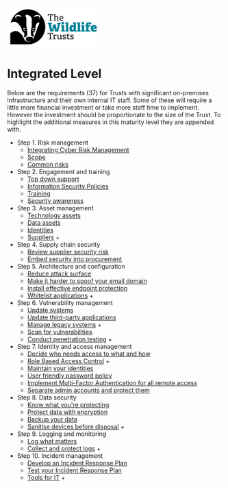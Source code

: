 <img src="/Levels/twt-logo.png" height="100">

# Integrated Level 

Below are the requirements (37) for Trusts with significant on-premises infrastructure and their own internal IT staff. Some of these will require a little more financial investment or take more staff time to implement.  However the investment should be proportionate to the size of the Trust.  To highlight the additional measures in this maturity level they are appended with.

-   Step 1. Risk management
    -   [Integrating Cyber Risk Management](/1-Understand-your-risks/Step-01-Risk-Management.md#integrating-cyber-risk-management)
    -   [Scope](/1-Understand-your-risks/Step-01-Risk-Management.md#define-scope)
    -   [Common risks](/1-Understand-your-risks/Step-01-Risk-Management.md#common-risks)
-   Step 2. Engagement and training
    -   [Top down support](/1-Understand-your-risks/Step-02-Engagement-and-Training.md#step-2-engagement-and-training)
    -   [Information Security Policies](/1-Understand-your-risks/Step-02-Engagement-and-Training.md#information-security-policies)
    -   [Training](/1-Understand-your-risks/Step-02-Engagement-and-Training.md#training)
    -   [Security awareness](/1-Understand-your-risks/Step-02-Engagement-and-Training.md#security-awareness)
-   Step 3. Asset management
    -   [Technology assets](/1-Understand-your-risks/Step-03-Asset-Management.md#technology-assets)
    -   [Data assets](/1-Understand-your-risks/Step-03-Asset-Management.md#data-assets)
    -   [Identities](/1-Understand-your-risks/Step-03-Asset-Management.md#identities)
    -   [Suppliers](/1-Understand-your-risks/Step-03-Asset-Management.md#suppliers) +
-   Step 4. Supply chain security
    -   [Review supplier security risk](/1-Understand-your-risks/Step-04-Supply-Chain-Security.md#review-supplier-security-risk)
    -   [Embed security into procurement](/1-Understand-your-risks/Step-04-Supply-Chain-Security.md#embed-security-into-procurement)
-   Step 5. Architecture and configuration
    -   [Reduce attack surface](/2-Implement-appropriate-mitigations/Step-05-Architecture-and-Configuration.md#reduce-attack-surface)
    -   [Make it harder to spoof your email domain](/2-Implement-appropriate-mitigations/Step-05-Architecture-and-Configuration.md#make-it-harder-to-spoof-your-email-domain)
    -   [Install effective endpoint protection](/2-Implement-appropriate-mitigations/Step-05-Architecture-and-Configuration.md#install-effective-endpoint-protection)
    -   [Whitelist applications](/2-Implement-appropriate-mitigations/Step-05-Architecture-and-Configuration.md#whitelist-applications) +
-   Step 6. Vulnerability management
    -   [Update systems](/2-Implement-appropriate-mitigations/Step-06-Vulnerability-Management.md#update-systems)
    -   [Update third-party applications](/2-Implement-appropriate-mitigations/Step-06-Vulnerability-Management.md#update-third-party-systems)
    -   [Manage legacy systems](/2-Implement-appropriate-mitigations/Step-06-Vulnerability-Management.md#manage-legacy-systems) +
    -   [Scan for vulnerabilities](/2-Implement-appropriate-mitigations/Step-06-Vulnerability-Management.md#scan-for-vulnerabilities)
    -   [Conduct penetration testing](/2-Implement-appropriate-mitigations/Step-06-Vulnerability-Management.md#conduct-penetration-testing) +
-   Step 7. Identity and access management
    -   [Decide who needs access to what and how](/2-Implement-appropriate-mitigations/Step-07-Identity-and-Access-Management.md#decide-who-needs-access-to-what-and-how)
	-	[Role Based Access Control](/2-Implement-appropriate-mitigations/Step-07-Identity-and-Access-Management.md#role-based-access-control) +
	-   [Maintain your identities](/2-Implement-appropriate-mitigations/Step-07-Identity-and-Access-Management.md#maintain-your-identities)
    -   [User friendly password policy](/2-Implement-appropriate-mitigations/Step-07-Identity-and-Access-Management.md#user-friendly-password-policy)
    -   [Implement Multi-Factor Authentication for all remote access](/2-Implement-appropriate-mitigations/Step-07-Identity-and-Access-Management.md#implement-multi-factor-authentication-for-all-remote-access)
    -   [Separate admin accounts and protect them](/2-Implement-appropriate-mitigations/Step-07-Identity-and-Access-Management.md#separate-admin-accounts-and-protect-them)
-   Step 8. Data security
    -   [Know what you're protecting](/2-Implement-appropriate-mitigations/Step-08-Data-Security.md#know-what-youre-protecting)
    -   [Protect data with encryption](/2-Implement-appropriate-mitigations/Step-08-Data-Security.md#protect-data-with-encryption)
    -   [Backup your data](/2-Implement-appropriate-mitigations/Step-08-Data-Security.md#backup-your-data)
    -   [Sanitise devices before disposal](/2-Implement-appropriate-mitigations/Step-08-Data-Security.md#sanitise-devices-before-disposal) +
-   Step 9. Logging and monitoring
    -   [Log what matters](/3-Prepare-for-incidents/Step-09-Logging-and-monitoring.md#log-what-matters)
    -   [Collect and protect logs](/3-Prepare-for-incidents/Step-09-Logging-and-monitoring.md#collect-and-protect-logs) +
-   Step 10. Incident management
    -   [Develop an Incident Response Plan](/3-Prepare-for-incidents/Step-10-Incident-management.md#develop-an-incident-response-plan)
    -   [Test your Incident Response Plan](/3-Prepare-for-incidents/Step-10-Incident-management.md#test-your-incident-response-plan)
    -   [Tools for IT](/3-Prepare-for-incidents/Step-10-Incident-management.md#tools-for-it) +